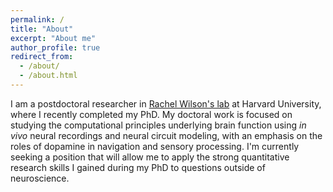 ```yaml
---
permalink: /
title: "About"
excerpt: "About me"
author_profile: true
redirect_from: 
  - /about/
  - /about.html
---
```


I am a postdoctoral researcher in [Rachel Wilson's lab](http://wilson.hms.harvard.edu/) at Harvard University, where I recently completed my PhD. My doctoral work is focused on studying the computational principles underlying brain function using *in vivo* neural recordings and neural circuit modeling, with an emphasis on the roles of dopamine in navigation and sensory processing. I'm currently seeking a position that will allow me to apply the strong quantitative research skills I gained during my PhD to questions outside of neuroscience. 

